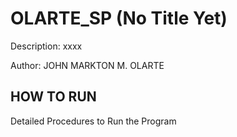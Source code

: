 # OLARTE_SP (No Title Yet)
Description:
xxxx

Author: JOHN MARKTON M. OLARTE

## HOW TO RUN
Detailed Procedures to Run the Program

## 
